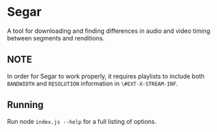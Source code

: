 # Segar

A tool for downloading and finding differences in audio and video timing between segments and renditions.

## NOTE

In order for Segar to work properly, it requires playlists to include both `BANDWIDTH` and `RESOLUTION` information in `\#EXT-X-STREAM-INF`.

## Running

Run node `index.js --help` for a full listing of options.
